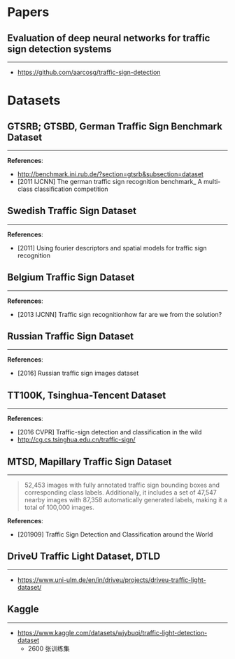 # Papers

## Evaluation of deep neural networks for traffic sign detection systems 
---
- https://github.com/aarcosg/traffic-sign-detection


# Datasets

## GTSRB; GTSBD, German Traffic Sign Benchmark Dataset
---
**References**:
- http://benchmark.ini.rub.de/?section=gtsrb&subsection=dataset
- [2011 IJCNN] The german traffic sign recognition benchmark_ A multi-class classification competition


## Swedish Traffic Sign Dataset
---
**References**:
- [2011] Using fourier descriptors and spatial models for traffic sign recognition


## Belgium Traffic Sign Dataset
---
**References**:
- [2013 IJCNN] Traffic sign recognitionhow far are we from the solution?


## Russian Traffic Sign Dataset
---
**References**:
- [2016] Russian traffic sign images dataset


## TT100K, Tsinghua-Tencent Dataset
---
**References**:
- [2016 CVPR] Traffic-sign detection and classification in the wild
- http://cg.cs.tsinghua.edu.cn/traffic-sign/


## MTSD, Mapillary Traffic Sign Dataset
---
> 52,453 images with fully annotated traffic sign bounding boxes and corresponding class labels. Additionally, it includes a set of 47,547 nearby images with 87,358 automatically generated labels, making it a total of 100,000 images. 

**References**:
- [201909] Traffic Sign Detection and Classification around the World


## DriveU Traffic Light Dataset, DTLD
---
- https://www.uni-ulm.de/en/in/driveu/projects/driveu-traffic-light-dataset/

## Kaggle 
----
- https://www.kaggle.com/datasets/wjybuqi/traffic-light-detection-dataset
    - 2600 张训练集

